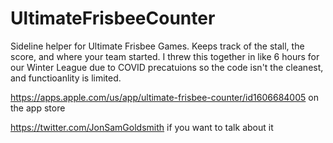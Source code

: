 # UltimateFrisbeeCounter
Sideline helper for Ultimate Frisbee Games. Keeps track of the stall, the score, and where your team started. I threw this together in like 6 hours for our Winter League due to COVID precatuions so the code isn't the cleanest, and functioanlity is limited.

https://apps.apple.com/us/app/ultimate-frisbee-counter/id1606684005 on the app store

https://twitter.com/JonSamGoldsmith if you want to talk about it
